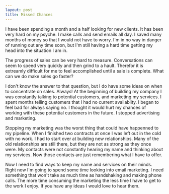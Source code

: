 ```yaml
---
layout: post
title: Missed Chances
---
```


I have been spending a month and a half looking for new clients. It has
been very hard on my psyche. I make calls and send emails all day. I
saved many months of money so that I would not have to worry. I'm in no
way in danger of running out any time soon, but I'm still having a hard
time getting my head into the situation I am in.

The progress of sales can be very hard to measure. Conversations can
seem to speed very quickly and then grind to a hault. Therefor it is
extreamly difficult for me to feel accomplished until a sale is complete.
What can we do make sales go faster?

I don't know the answer to that question, but I do have some ideas on
when to concentrate on sales. Always! At the beginning of building my
company I was constantly talking to potential customers, and marketing
my services. I spent months telling customers that I had no current
availablity. I began to feel bad for always saying no. I thought it
would hurt my chances of working with these potential customers in the
future. I stopped advertising and marketing.

Stopping my marketing was the worst thing that could have happenned to my
pipeline. When I finished two contracts at once I was left out in the
cold with no work. I had to start over at building new relationships.
Many of the old relationships are still there, but they are not as
strong as they once were. My contacts were not constantly hearing my
name and thinking about my services. Now those contacts are just
remembering what I have to offer.

Now I need to find ways to keep my name and services on their minds.
Right now I'm going to spend some time looking into email marketing. I
need something that won't take as much time as handshaking and making
phone calls. The more time consuming the marketing the less time I have
to get to the work I enjoy. If you have any ideas I would love to hear
them.
